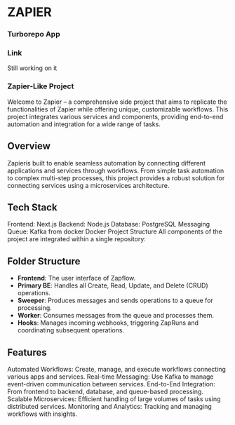 # ZAPIER 

### Turborepo App 

### Link

Still working on it


### Zapier-Like Project

Welcome to Zapier – a comprehensive side project that aims to replicate the functionalities of Zapier while offering unique, customizable workflows. This project integrates various services and components, providing end-to-end automation and integration for a wide range of tasks.

## Overview

Zapieris built to enable seamless automation by connecting different applications and services through workflows. From simple task automation to complex multi-step processes, this project provides a robust solution for connecting services using a microservices architecture.

## Tech Stack

Frontend: Next.js
Backend: Node.js
Database: PostgreSQL
Messaging Queue: Kafka from docker
Docker
Project Structure
All components of the project are integrated within a single repository:

## Folder Structure

- **Frontend**: The user interface of Zapflow.
- **Primary BE**: Handles all Create, Read, Update, and Delete (CRUD) operations.
- **Sweeper**: Produces messages and sends operations to a queue for processing.
- **Worker**: Consumes messages from the queue and processes them.
- **Hooks**: Manages incoming webhooks, triggering ZapRuns and coordinating subsequent operations.


## Features

Automated Workflows: Create, manage, and execute workflows connecting various apps and services.
Real-time Messaging: Use Kafka to manage event-driven communication between services.
End-to-End Integration: From frontend to backend, database, and queue-based processing.
Scalable Microservices: Efficient handling of large volumes of tasks using distributed services.
Monitoring and Analytics: Tracking and managing workflows with insights.
